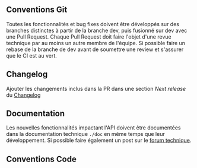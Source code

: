 ## Conventions Git

Toutes les fonctionnalités et bug fixes doivent être développés sur des branches distinctes à partir de la branche dev, puis fusionné sur dev avec une Pull Request. Chaque Pull Request doit faire l'objet d'une revue technique par au moins un autre membre de l'équipe. Si possible faire un rebase de la branche de dev avant de soumettre une review et s'assurer que le CI est au vert.

## Changelog

Ajouter les changements inclus dans la PR dans une section *Next release* du [Changelog](./Changelog)

## Documentation

Les nouvelles fonctionnalités impactant l'API doivent être documentées dans la documentation technique `./doc` en même temps que leur développement. Si possible faire également un post sur le [forum technique](https://forum.trackdechets.beta.gouv.fr/).

## Conventions Code





